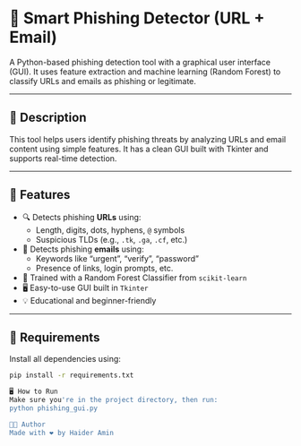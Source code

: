 # 🧠 Smart Phishing Detector (URL + Email)

A Python-based phishing detection tool with a graphical user interface (GUI). It uses feature extraction and machine learning (Random Forest) to classify URLs and emails as phishing or legitimate.

---

## 📄 Description

This tool helps users identify phishing threats by analyzing URLs and email content using simple features. It has a clean GUI built with Tkinter and supports real-time detection.

---

## 🚀 Features

- 🔍 Detects phishing **URLs** using:
  - Length, digits, dots, hyphens, `@` symbols
  - Suspicious TLDs (e.g., `.tk`, `.ga`, `.cf`, etc.)
- 📧 Detects phishing **emails** using:
  - Keywords like “urgent”, “verify”, “password”
  - Presence of links, login prompts, etc.
- 🧠 Trained with a Random Forest Classifier from `scikit-learn`
- 🖥️ Easy-to-use GUI built in `Tkinter`
- 💡 Educational and beginner-friendly

---

## 🔧 Requirements

Install all dependencies using:

```bash
pip install -r requirements.txt

🖥️ How to Run
Make sure you're in the project directory, then run:
python phishing_gui.py

🧑‍💻 Author
Made with ❤️ by Haider Amin
